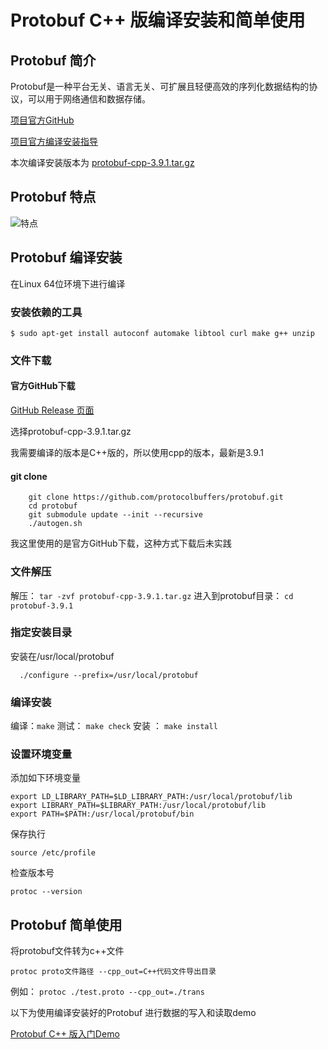 ﻿# Protobuf C++ 版编译安装和简单使用
## Protobuf 简介
Protobuf是一种平台无关、语言无关、可扩展且轻便高效的序列化数据结构的协议，可以用于网络通信和数据存储。

[项目官方GitHub](https://github.com/protocolbuffers/protobuf)

[项目官方编译安装指导](https://github.com/protocolbuffers/protobuf/blob/master/src/README.md)

本次编译安装版本为 [protobuf-cpp-3.9.1.tar.gz](https://github.com/protocolbuffers/protobuf/releases/download/v3.9.1/protobuf-cpp-3.9.1.tar.gz)

## Protobuf 特点
![特点](https://img-blog.csdnimg.cn/2019081518380995.png?x-oss-process=image/watermark,type_ZmFuZ3poZW5naGVpdGk,shadow_10,text_aHR0cHM6Ly9ibG9nLmNzZG4ubmV0L2JhaWR1XzMyMjM3NzE5,size_16,color_FFFFFF,t_70)
## Protobuf 编译安装
在Linux 64位环境下进行编译

### 安装依赖的工具
```
$ sudo apt-get install autoconf automake libtool curl make g++ unzip
```

### 文件下载

#### 官方GitHub下载
[GitHub Release 页面](https://github.com/protocolbuffers/protobuf/releases)

选择protobuf-cpp-3.9.1.tar.gz

我需要编译的版本是C++版的，所以使用cpp的版本，最新是3.9.1

#### git clone

```
    git clone https://github.com/protocolbuffers/protobuf.git
    cd protobuf
    git submodule update --init --recursive
    ./autogen.sh
```
我这里使用的是官方GitHub下载，这种方式下载后未实践

### 文件解压
解压： `tar -zvf protobuf-cpp-3.9.1.tar.gz`
进入到protobuf目录： `cd protobuf-3.9.1`


### 指定安装目录
安装在/usr/local/protobuf
```
  ./configure --prefix=/usr/local/protobuf
```

### 编译安装

编译：`make`
测试： `make check`
安装 ： `make install`

### 设置环境变量
添加如下环境变量
```
export LD_LIBRARY_PATH=$LD_LIBRARY_PATH:/usr/local/protobuf/lib
export LIBRARY_PATH=$LIBRARY_PATH:/usr/local/protobuf/lib
export PATH=$PATH:/usr/local/protobuf/bin
```
保存执行

```
source /etc/profile
```
检查版本号
```
protoc --version
```

## Protobuf 简单使用
将protobuf文件转为c++文件 

```
protoc proto文件路径 --cpp_out=C++代码文件导出目录
```
例如： `protoc ./test.proto --cpp_out=./trans`

以下为使用编译安装好的Protobuf 进行数据的写入和读取demo

[Protobuf C++ 版入门Demo](https://blog.csdn.net/baidu_32237719/article/details/99723353)
